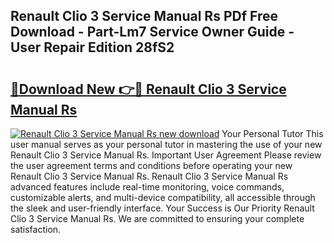 ## Renault Clio 3 Service Manual Rs PDf Free Download - Part-Lm7 Service Owner Guide - User Repair Edition 28fS2

# <h2><a href="http://bc63780.oget.top/?id=Renault+Clio+3+Service+Manual+Rs">🔗Download New 👉🔴 Renault Clio 3 Service Manual Rs</a></h2>

[![Renault Clio 3 Service Manual Rs new download](https://i.imgur.com/5g1atiW.png)](http://bc63780.oget.top/?id=Renault+Clio+3+Service+Manual+Rs)
Your Personal Tutor This user manual serves as your personal tutor in mastering the use of your new Renault Clio 3 Service Manual Rs. Important User Agreement Please review the user agreement terms and conditions before operating your new Renault Clio 3 Service Manual Rs. Renault Clio 3 Service Manual Rs advanced features include real-time monitoring, voice commands, customizable alerts, and multi-device compatibility, all accessible through the sleek and user-friendly interface. Your Success is Our Priority Renault Clio 3 Service Manual Rs. We are committed to ensuring your complete satisfaction.
